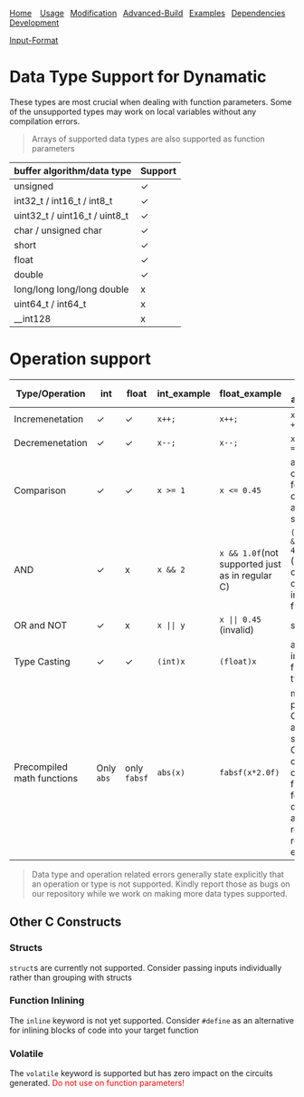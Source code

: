 [Home](../README.md) <span>&ensp;</span> [Usage](usage.md)<span>&ensp;</span> [Modification](advancedusage.md)<span>&ensp;</span> [Advanced-Build](advanced-build.md) <span>&ensp;</span>[Examples](examples.md) <span>&ensp;</span>[Dependencies](dependencies.md) <span>&ensp;</span>[Development](work-in-progress.md)

[Input-Format](input-format.md)

# Data Type Support for Dynamatic
These types are most crucial when dealing with function parameters. Some of the unsupported types may work on local variables without any compilation errors.
> Arrays of supported data types are also supported as function parameters

| buffer algorithm/data type | Support
|---|---|
|unsigned | ✓ |
|int32_t / int16_t / int8_t|✓|
|uint32_t / uint16_t / uint8_t|✓|
|char / unsigned char | ✓|
|short|✓|
|float|✓|
|double|✓|
|long/long long/long double | x|
|uint64_t / int64_t | x |
__int128|x|

# Operation support
|Type/Operation | int | float|int_example| float_example | working alternatives| comments|
|---|---|---|---|---|---|---|
|Incremenetation | ✓ | ✓ | `x++;`| `x++;` | `x += 1;`/`x += 0.1` |
|Decremenetation | ✓ | ✓ | `x--;`| `x--;` | `x -= 1;`/`x -= 0.1` |
|Comparison|✓ |✓| `x >= 1` | `x <= 0.45` | all comparison formats and operations are supported|
|AND|✓|x|`x && 2` | `x && 1.0f`(not supported just as in regular C)| `(x > 0.45f && x < 4.5f)` (works for compound conditions involving floats| 
|OR and NOT| ✓ | x | `x \|\| y` | `x \|\| 0.45` (invalid) | see AND|
|Type Casting| ✓ |✓ | `(int)x` | `(float)x`| applies to all int and float/double types|
|Precompiled math functions| Only `abs`| only `fabsf`| `abs(x)` | `fabsf(x*2.0f)` | most precompiled C libraries are not supported. Consider coding custom functions for use with dynamatic as it requires requires explicit C|

> Data type and operation related errors generally state explicitly that an operation or type is not supported. Kindly report those as bugs on our repository while we work on making more data types supported.

## Other C Constructs
### Structs
`struct`s are currently not supported. Consider passing inputs individually rather than grouping with structs

### Function Inlining
The `inline` keyword is not yet supported. Consider `#define` as an alternative for inlining blocks of code into your target function

### Volatile
The `volatile` keyword is supported but has zero impact on the circuits generated. <span style="color:red;">Do not use on function parameters! </span>
